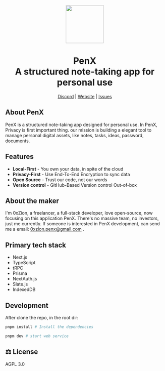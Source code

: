 <div align="center">

<a href="https://www.penx.io" alt="PenX Logo">
    <img src="https://www.penx.io/images/logo-512.png" height="120"/></a>

<h1 style="border-bottom: none">
    <b>PenX</b><br />
     A structured note-taking app for personal use
    <br>
</h1>

[Discord](https://discord.gg/nyVpH9njDu) | [Website](https://www.penx.io/) | [Issues](https://github.com/penxio/penx/issues)

</div>

## About PenX

PenX is a structured note-taking app designed for personal use. In PenX, Privacy is first important thing. our mission is building a elegant tool to manage personal digital assets, like notes, tasks, ideas, password, documents.

## Features

- **Local-First** - You own your data, in spite of the cloud
- **Privacy-First** - Use End-To-End Encryption to sync data
- **Open Source** - Trust our code, not our words
- **Version control** - GitHub-Based Version control Out-of-box

## About the maker

I'm 0xZion, a freelancer, a full-stack developer, love open-source, now focusing on this application PenX. There's no massive team, no investors, just me currently. If someone is interested in PenX development, can send me a email: 0xzion.penx@gmail.com
.

## Primary tech stack

- Next.js
- TypeScript
- tRPC
- Prisma
- NextAuth.js
- Slate.js
- IndexedDB

## Development

After clone the repo, in the root dir:

```bash
pnpm install # Install the dependencies

pnpm dev # start web service
```

## ⚖️ License

AGPL 3.0
